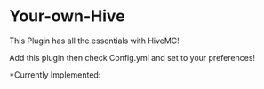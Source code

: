 # Your-own-Hive

This Plugin has all the essentials with HiveMC!

Add this plugin then check Config.yml and set to your preferences!

*Currently Implemented:

